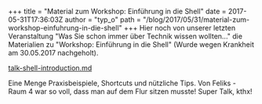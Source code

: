 +++
title = "Material zum Workshop: Einführung in die Shell"
date = 2017-05-31T17:36:03Z
author = "typ_o"
path = "/blog/2017/05/31/material-zum-workshop-einfuhrung-in-die-shell"
+++
Hier noch von unserer letzten Veranstaltung "Was Sie schon immer über
Technik wissen wollten..." die Materialien zu "Workshop: Einführung in
die Shell" (Wurde wegen Krankheit am 30.05.2017 nachgeholt).

[talk-shell-introduction.md](/media/talk-shell-introduction.md "talk-shell-introduction.md")

Eine Menge Praxisbeispiele, Shortcuts und nützliche Tips. Von Feliks -
Raum 4 war so voll, dass man auf dem Flur sitzen musste\! Super Talk,
kthx\!
